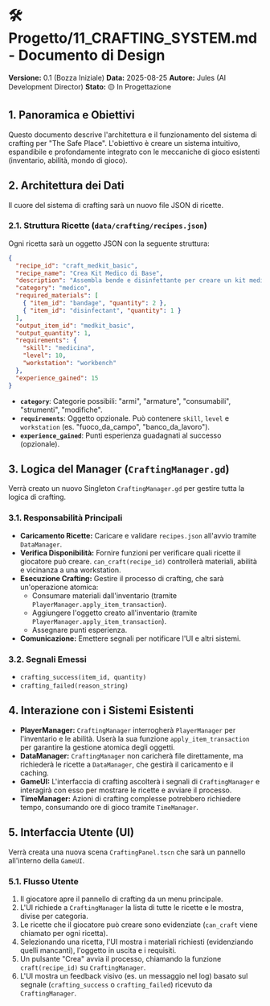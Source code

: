 # 🛠️ Progetto/11_CRAFTING_SYSTEM.md - Documento di Design

**Versione:** 0.1 (Bozza Iniziale)
**Data:** 2025-08-25
**Autore:** Jules (AI Development Director)
**Stato:** 🟡 In Progettazione

## 1. Panoramica e Obiettivi

Questo documento descrive l'architettura e il funzionamento del sistema di crafting per "The Safe Place". L'obiettivo è creare un sistema intuitivo, espandibile e profondamente integrato con le meccaniche di gioco esistenti (inventario, abilità, mondo di gioco).

## 2. Architettura dei Dati

Il cuore del sistema di crafting sarà un nuovo file JSON di ricette.

### 2.1. Struttura Ricette (`data/crafting/recipes.json`)

Ogni ricetta sarà un oggetto JSON con la seguente struttura:

```json
{
  "recipe_id": "craft_medkit_basic",
  "recipe_name": "Crea Kit Medico di Base",
  "description": "Assembla bende e disinfettante per creare un kit medico.",
  "category": "medico",
  "required_materials": [
    { "item_id": "bandage", "quantity": 2 },
    { "item_id": "disinfectant", "quantity": 1 }
  ],
  "output_item_id": "medkit_basic",
  "output_quantity": 1,
  "requirements": {
    "skill": "medicina",
    "level": 10,
    "workstation": "workbench"
  },
  "experience_gained": 15
}
```
*   **`category`**: Categorie possibili: "armi", "armature", "consumabili", "strumenti", "modifiche".
*   **`requirements`**: Oggetto opzionale. Può contenere `skill`, `level` e `workstation` (es. "fuoco_da_campo", "banco_da_lavoro").
*   **`experience_gained`**: Punti esperienza guadagnati al successo (opzionale).

## 3. Logica del Manager (`CraftingManager.gd`)

Verrà creato un nuovo Singleton `CraftingManager.gd` per gestire tutta la logica di crafting.

### 3.1. Responsabilità Principali
- **Caricamento Ricette:** Caricare e validare `recipes.json` all'avvio tramite `DataManager`.
- **Verifica Disponibilità:** Fornire funzioni per verificare quali ricette il giocatore può creare. `can_craft(recipe_id)` controllerà materiali, abilità e vicinanza a una workstation.
- **Esecuzione Crafting:** Gestire il processo di crafting, che sarà un'operazione atomica:
  - Consumare materiali dall'inventario (tramite `PlayerManager.apply_item_transaction`).
  - Aggiungere l'oggetto creato all'inventario (tramite `PlayerManager.apply_item_transaction`).
  - Assegnare punti esperienza.
- **Comunicazione:** Emettere segnali per notificare l'UI e altri sistemi.

### 3.2. Segnali Emessi
- `crafting_success(item_id, quantity)`
- `crafting_failed(reason_string)`

## 4. Interazione con i Sistemi Esistenti

- **PlayerManager:** `CraftingManager` interrogherà `PlayerManager` per l'inventario e le abilità. Userà la sua funzione `apply_item_transaction` per garantire la gestione atomica degli oggetti.
- **DataManager:** `CraftingManager` non caricherà file direttamente, ma richiederà le ricette a `DataManager`, che gestirà il caricamento e il caching.
- **GameUI:** L'interfaccia di crafting ascolterà i segnali di `CraftingManager` e interagirà con esso per mostrare le ricette e avviare il processo.
- **TimeManager:** Azioni di crafting complesse potrebbero richiedere tempo, consumando ore di gioco tramite `TimeManager`.

## 5. Interfaccia Utente (UI)

Verrà creata una nuova scena `CraftingPanel.tscn` che sarà un pannello all'interno della `GameUI`.

### 5.1. Flusso Utente
1. Il giocatore apre il pannello di crafting da un menu principale.
2. L'UI richiede a `CraftingManager` la lista di tutte le ricette e le mostra, divise per categoria.
3. Le ricette che il giocatore può creare sono evidenziate (`can_craft` viene chiamato per ogni ricetta).
4. Selezionando una ricetta, l'UI mostra i materiali richiesti (evidenziando quelli mancanti), l'oggetto in uscita e i requisiti.
5. Un pulsante "Crea" avvia il processo, chiamando la funzione `craft(recipe_id)` su `CraftingManager`.
6. L'UI mostra un feedback visivo (es. un messaggio nel log) basato sul segnale (`crafting_success` o `crafting_failed`) ricevuto da `CraftingManager`.
